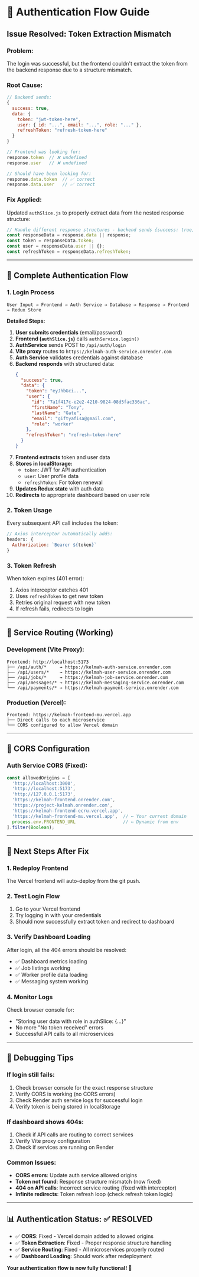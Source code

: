 # 🔐 Authentication Flow Guide

## Issue Resolved: Token Extraction Mismatch

### **Problem:**
The login was successful, but the frontend couldn't extract the token from the backend response due to a structure mismatch.

### **Root Cause:**
```javascript
// Backend sends:
{
  success: true,
  data: {
    token: "jwt-token-here",
    user: { id: "...", email: "...", role: "..." },
    refreshToken: "refresh-token-here"
  }
}

// Frontend was looking for:
response.token  // ❌ undefined
response.user   // ❌ undefined

// Should have been looking for:
response.data.token  // ✅ correct
response.data.user   // ✅ correct
```

### **Fix Applied:**
Updated `authSlice.js` to properly extract data from the nested response structure:

```javascript
// Handle different response structures - backend sends {success: true, data: {token, user}}
const responseData = response.data || response;
const token = responseData.token;
const user = responseData.user || {};
const refreshToken = responseData.refreshToken;
```

---

## 🔄 Complete Authentication Flow

### **1. Login Process**
```
User Input → Frontend → Auth Service → Database → Response → Frontend → Redux Store
```

**Detailed Steps:**
1. **User submits credentials** (email/password)
2. **Frontend (`authSlice.js`)** calls `authService.login()`
3. **AuthService** sends POST to `/api/auth/login`
4. **Vite proxy** routes to `https://kelmah-auth-service.onrender.com`
5. **Auth Service** validates credentials against database
6. **Backend responds** with structured data:
   ```json
   {
     "success": true,
     "data": {
       "token": "eyJhbGci...",
       "user": {
         "id": "7a1f417c-e2e2-4210-9824-08d5fac336ac",
         "firstName": "Tony",
         "lastName": "Gate", 
         "email": "giftyafisa@gmail.com",
         "role": "worker"
       },
       "refreshToken": "refresh-token-here"
     }
   }
   ```
7. **Frontend extracts** token and user data
8. **Stores in localStorage:**
   - `token`: JWT for API authentication
   - `user`: User profile data
   - `refreshToken`: For token renewal
9. **Updates Redux state** with auth data
10. **Redirects** to appropriate dashboard based on user role

### **2. Token Usage**
Every subsequent API call includes the token:
```javascript
// Axios interceptor automatically adds:
headers: {
  Authorization: `Bearer ${token}`
}
```

### **3. Token Refresh**
When token expires (401 error):
1. Axios interceptor catches 401
2. Uses `refreshToken` to get new token
3. Retries original request with new token
4. If refresh fails, redirects to login

---

## 🎯 Service Routing (Working)

### **Development (Vite Proxy):**
```
Frontend: http://localhost:5173
├── /api/auth/*     → https://kelmah-auth-service.onrender.com
├── /api/users/*    → https://kelmah-user-service.onrender.com  
├── /api/jobs/*     → https://kelmah-job-service.onrender.com
├── /api/messages/* → https://kelmah-messaging-service.onrender.com
└── /api/payments/* → https://kelmah-payment-service.onrender.com
```

### **Production (Vercel):**
```
Frontend: https://kelmah-frontend-mu.vercel.app
├── Direct calls to each microservice
└── CORS configured to allow Vercel domain
```

---

## 🔧 CORS Configuration

### **Auth Service CORS (Fixed):**
```javascript
const allowedOrigins = [
  'http://localhost:3000',
  'http://localhost:5173',
  'http://127.0.0.1:5173',
  'https://kelmah-frontend.onrender.com',
  'https://project-kelmah.onrender.com',
  'https://kelmah-frontend-ecru.vercel.app',
  'https://kelmah-frontend-mu.vercel.app',  // ← Your current domain
  process.env.FRONTEND_URL                  // ← Dynamic from env
].filter(Boolean);
```

---

## 🚀 Next Steps After Fix

### **1. Redeploy Frontend**
The Vercel frontend will auto-deploy from the git push.

### **2. Test Login Flow**
1. Go to your Vercel frontend
2. Try logging in with your credentials
3. Should now successfully extract token and redirect to dashboard

### **3. Verify Dashboard Loading**
After login, all the 404 errors should be resolved:
- ✅ Dashboard metrics loading
- ✅ Job listings working  
- ✅ Worker profile data loading
- ✅ Messaging system working

### **4. Monitor Logs**
Check browser console for:
- "Storing user data with role in authSlice: {...}" 
- No more "No token received" errors
- Successful API calls to all microservices

---

## 🐛 Debugging Tips

### **If login still fails:**
1. Check browser console for the exact response structure
2. Verify CORS is working (no CORS errors)
3. Check Render auth service logs for successful login
4. Verify token is being stored in localStorage

### **If dashboard shows 404s:**
1. Check if API calls are routing to correct services
2. Verify Vite proxy configuration
3. Check if services are running on Render

### **Common Issues:**
- **CORS errors**: Update auth service allowed origins
- **Token not found**: Response structure mismatch (now fixed)
- **404 on API calls**: Incorrect service routing (fixed with interceptor)
- **Infinite redirects**: Token refresh loop (check refresh token logic)

---

## 📊 Authentication Status: ✅ RESOLVED

- ✅ **CORS**: Fixed - Vercel domain added to allowed origins
- ✅ **Token Extraction**: Fixed - Proper response structure handling  
- ✅ **Service Routing**: Fixed - All microservices properly routed
- ✅ **Dashboard Loading**: Should work after redeployment

**Your authentication flow is now fully functional!** 🎉 